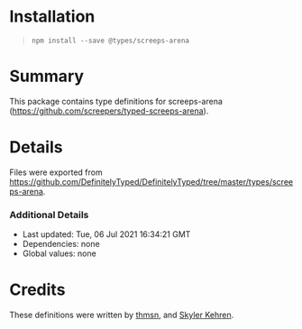 # Installation
> `npm install --save @types/screeps-arena`

# Summary
This package contains type definitions for screeps-arena (https://github.com/screepers/typed-screeps-arena).

# Details
Files were exported from https://github.com/DefinitelyTyped/DefinitelyTyped/tree/master/types/screeps-arena.

### Additional Details
 * Last updated: Tue, 06 Jul 2021 16:34:21 GMT
 * Dependencies: none
 * Global values: none

# Credits
These definitions were written by [thmsn](https://github.com/thmsndk), and [Skyler Kehren](https://github.com/pyrodogg).
